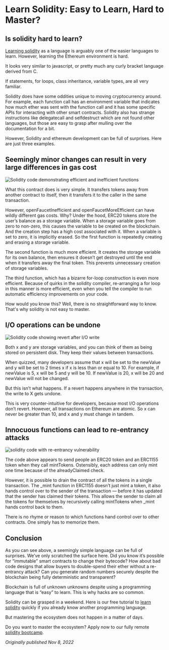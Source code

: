 # Learn Solidity: Easy to Learn, Hard to Master?
## Is solidity hard to learn?

[Learning solidity](https://www.rareskills.io/learn-solidity) as a language is arguably one of the easier languages to learn. However, learning the Ethereum environment is hard.

It looks very similar to javascript, or pretty much any curly bracket language derived from C.

If statements, for loops, class inheritance, variable types, are all very familiar.

Solidity does have some oddities unique to moving cryptocurrency around. For example, each function call has an environment variable that indicates how much ether was sent with the function call and it has some specific APIs for interacting with other smart contracts. Solidity also has strange instructions like delegatecall and selfdestruct which are not found other languages, but those are easy to grasp after mulling over the documentation for a bit.

However, Solidity and ethereum development can be full of surprises. Here are just three examples.

##   

## Seemingly minor changes can result in very large differences in gas cost

![Solidity code demonstrating efficient and inefficient functions](https://static.wixstatic.com/media/935a00_50edf803a62f4ead8010289c19823786~mv2.png/v1/fill/w_666,h_555,al_c,q_90,usm_0.66_1.00_0.01,enc_auto/935a00_50edf803a62f4ead8010289c19823786~mv2.png)

What this contract does is very simple. It transfers tokens away from another contract to itself, then it transfers it to the caller in the same transaction.

However, openFaucetInefficient and openFaucetMoreEfficient can have wildly different gas costs. Why? Under the hood, ERC20 tokens store the user’s balance as a storage variable. When a storage variable goes from zero to non-zero, this causes the variable to be created on the blockchain. And the creation step has a high cost associated with it. When a variable is set to zero, it is implicitly erased. So the first function is repeatedly creating and erasing a storage variable.

The second function is much more efficient. It creates the storage variable for its own balance, then ensures it doesn’t get destroyed until the end when it transfers away the final token. This prevents unnecessary creation of storage variables.

The third function, which has a bizarre for-loop construction is even more efficient. Because of quirks in the solidity compiler, re-arranging a for loop in this manner is more efficient, even when you tell the compiler to run automatic efficiency improvements on your code.

How would you know this? Well, there is no straightforward way to know. That's why solidity is not easy to master.

## I/O operations can be undone

![Solidity code showing revert after I/O write](https://static.wixstatic.com/media/935a00_393e8f2679bc4f859b5e4c3f026ac6e6~mv2.png/v1/fill/w_666,h_550,al_c,q_90,usm_0.66_1.00_0.01,enc_auto/935a00_393e8f2679bc4f859b5e4c3f026ac6e6~mv2.png)

Both x and y are storage variables, and you can think of them as being stored on persistent disk. They keep their values between transactions.

When quizzed, many developers assume that x will be set to the newValue and y will be set to 2 times x if x is less than or equal to 10. For example, if newValue is 5, x will be 5 and y will be 10. If newValue is 20, x will be 20 and newValue will not be changed.

But this isn’t what happens. If a revert happens anywhere in the transaction, the write to X gets undone.

This is very counter-intuitive for developers, because most I/O operations don’t revert. However, all transactions on Ethereum are atomic. So x can never be greater than 10, and x and y must change in tandem.

## Innocuous functions can lead to re-entrancy attacks

![solidity code with re-entrancy vulnerability](https://static.wixstatic.com/media/935a00_92f9abb91e964e36b593785942662bb4~mv2.png/v1/fill/w_666,h_322,al_c,q_85,usm_0.66_1.00_0.01,enc_auto/935a00_92f9abb91e964e36b593785942662bb4~mv2.png)

The code above appears to send people an ERC20 token and an ERC1155 token when they call mintTokens. Ostensibly, each address can only mint one time because of the alreadyClaimed check.

However, it is possible to drain the contract of all the tokens in a single transaction. The \_mint function in ERC1155 doesn’t just mint a token, it also hands control over to the sender of the transaction — before it has updated that the sender has claimed their tokens. This allows the sender to claim all the tokens for themselves by recursively calling mintTokens when \_mint hands control back to them.

There is no rhyme or reason to which functions hand control over to other contracts. One simply has to memorize them.

## Conclusion

As you can see above, a seemingly simple language can be full of surprises. We’ve only scratched the surface here. Did you know it’s possible for “immutable” smart contracts to change their bytecode? How about bad code designs that allow buyers to double-spend their ether without a re-entrancy attack? Can you generate random numbers securely despite the blockchain being fully deterministic and transparent?

Blockchain is full of unknown unknowns despite using a programming language that is “easy” to learn. This is why hacks are so common.

Solidity can be grasped in a weekend. Here is our free tutorial to [learn solidity](https://rareskills.io/learn-solidity) quickly if you already know another programming language.

But mastering the ecosystem does not happen in a matter of days.

Do you want to master the ecosystem? Apply now to our fully remote [solidity bootcamp](https://www.rareskills.io/solidity-bootcamp).

*Originally published Nov 8, 2022*